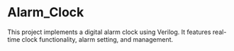 # Alarm_Clock
This project implements a digital alarm clock using Verilog. It features real-time clock functionality, alarm setting, and management.
